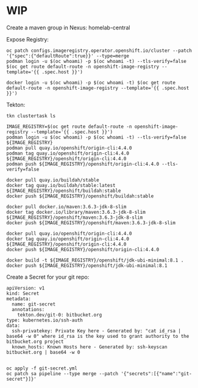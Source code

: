 # WIP

Create a maven group in Nexus: homelab-central

Expose Registry:

    oc patch configs.imageregistry.operator.openshift.io/cluster --patch '{"spec":{"defaultRoute":true}}' --type=merge
    podman login -u $(oc whoami) -p $(oc whoami -t) --tls-verify=false $(oc get route default-route -n openshift-image-registry --template='{{ .spec.host }}')

    docker login -u $(oc whoami) -p $(oc whoami -t) $(oc get route default-route -n openshift-image-registry --template='{{ .spec.host }}')

Tekton:

    tkn clustertask ls

    IMAGE_REGISTRY=$(oc get route default-route -n openshift-image-registry --template='{{ .spec.host }}')
    podman login -u $(oc whoami) -p $(oc whoami -t) --tls-verify=false ${IMAGE_REGISTRY}
    podman pull quay.io/openshift/origin-cli:4.4.0
    podman tag quay.io/openshift/origin-cli:4.4.0 ${IMAGE_REGISTRY}/openshift/origin-cli:4.4.0
    podman push ${IMAGE_REGISTRY}/openshift/origin-cli:4.4.0 --tls-verify=false

    docker pull quay.io/buildah/stable
    docker tag quay.io/buildah/stable:latest ${IMAGE_REGISTRY}/openshift/buildah:stable
    docker push ${IMAGE_REGISTRY}/openshift/buildah:stable

    docker pull docker.io/maven:3.6.3-jdk-8-slim
    docker tag docker.io/library/maven:3.6.3-jdk-8-slim ${IMAGE_REGISTRY}/openshift/maven:3.6.3-jdk-8-slim
    docker push ${IMAGE_REGISTRY}/openshift/maven:3.6.3-jdk-8-slim

    docker pull quay.io/openshift/origin-cli:4.4.0
    docker tag quay.io/openshift/origin-cli:4.4.0 ${IMAGE_REGISTRY}/openshift/origin-cli:4.4.0
    docker push ${IMAGE_REGISTRY}/openshift/origin-cli:4.4.0

    docker build -t ${IMAGE_REGISTRY}/openshift/jdk-ubi-minimal:8.1 .
    docker push ${IMAGE_REGISTRY}/openshift/jdk-ubi-minimal:8.1

Create a Secret for your git repo:

    apiVersion: v1
    kind: Secret
    metadata:
      name: git-secret
      annotations:
        tekton.dev/git-0: bitbucket.org
    type: kubernetes.io/ssh-auth
    data:
      ssh-privatekey: Private Key here - Generated by: "cat id_rsa | base64 -w 0" where id_rsa is the key used to grant authority to the bitbucket.org project
      known_hosts: Known Hosts here - Generated by: ssh-keyscan bitbucket.org | base64 -w 0


    oc apply -f git-secret.yml
    oc patch sa pipeline --type merge --patch '{"secrets":[{"name":"git-secret"}]}'
